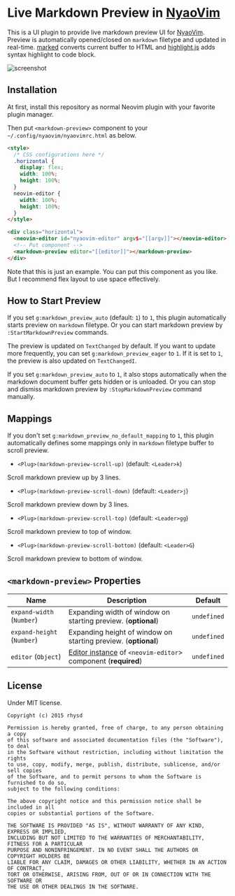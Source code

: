Live Markdown Preview in [NyaoVim](https://github.com/rhysd/NyaoVim)
====================================================================

This is a UI plugin to provide live markdown preview UI for [NyaoVim](https://github.com/rhysd/NyaoVim).
Preview is automatically opened/closed on `markdown` filetype and updated in real-time.  [marked](https://github.com/chjj/marked) converts current buffer to HTML and [highlight.js](https://github.com/isagalaev/highlight.js/) adds syntax highlight to code block.

![screenshot](https://raw.githubusercontent.com/rhysd/ss/master/nyaovim-markdown-preview/main.gif)

## Installation

At first, install this repository as normal Neovim plugin with your favorite plugin manager.

Then put `<markdown-preview>` component to your `~/.config/nyaovim/nyaovimrc.html` as below.

```html
<style>
  /* CSS configurations here */
  .horizontal {
    display: flex;
    width: 100%;
    height: 100%;
  }
  neovim-editor {
    width: 100%;
    height: 100%;
  }
</style>

<div class="horizontal">
  <neovim-editor id="nyaovim-editor" argv$="[[argv]]"></neovim-editor>
  <!-- Put component -->
  <markdown-preview editor="[[editor]]"></markdown-preview>
</div>
```

Note that this is just an example.  You can put this component as you like.  But I recommend flex layout to use space effectively.

## How to Start Preview

If you set `g:markdown_preview_auto` (default: `1`) to `1`, this plugin automatically starts preview on `markdown` filetype.  Or you can start markdown preview by `:StartMarkdownPreview` commands.

The preview is updated on `TextChanged` by default.  If you want to update more frequently, you can set `g:markdown_preview_eager` to `1`.  If it is set to `1`, the preview is also updated on `TextChangedI`.

If you set `g:markdown_preview_auto` to `1`, it also stops automatically when the markdown document buffer gets hidden or is unloaded.  Or you can stop and dismiss markdown preview by `:StopMarkdownPreview` command manually.  

## Mappings

If you don't set `g:markdown_preview_no_default_mapping` to `1`, this plugin automatically defines some mappings only in `markdown` filetype buffer to scroll preview.

- `<Plug>(markdown-preview-scroll-up)` (default: `<Leader>k`)

Scroll markdown preview up by 3 lines.

- `<Plug>(markdown-preview-scroll-down)` (default: `<Leader>j`)

Scroll markdown preview down by 3 lines.

- `<Plug>(markdown-preview-scroll-top)` (default: `<Leader>gg`)

Scroll markdown preview to top of window.

- `<Plug>(markdown-preview-scroll-bottom)` (default: `<Leader>G`)

Scroll markdown preview to bottom of window.

## `<markdown-preview>` Properties

| Name | Description | Default |
| ---- | ----------- | ------- |
| `expand-width` (`Number`) | Expanding width of window on starting preview. (**optional**) | `undefined` |
| `expand-height` (`Number`) | Expanding height of window on starting preview. (**optional**)| `undefined` |
| `editor` (`Object`) | [Editor instance](https://github.com/rhysd/neovim-component#neovim-editor-apis) of `<neovim-editor`> component (**required**) | `undefined` |

## License

Under MIT license.

```
Copyright (c) 2015 rhysd

Permission is hereby granted, free of charge, to any person obtaining a copy
of this software and associated documentation files (the "Software"), to deal
in the Software without restriction, including without limitation the rights
to use, copy, modify, merge, publish, distribute, sublicense, and/or sell copies
of the Software, and to permit persons to whom the Software is furnished to do so,
subject to the following conditions:

The above copyright notice and this permission notice shall be included in all
copies or substantial portions of the Software.

THE SOFTWARE IS PROVIDED "AS IS", WITHOUT WARRANTY OF ANY KIND, EXPRESS OR IMPLIED,
INCLUDING BUT NOT LIMITED TO THE WARRANTIES OF MERCHANTABILITY, FITNESS FOR A PARTICULAR
PURPOSE AND NONINFRINGEMENT. IN NO EVENT SHALL THE AUTHORS OR COPYRIGHT HOLDERS BE
LIABLE FOR ANY CLAIM, DAMAGES OR OTHER LIABILITY, WHETHER IN AN ACTION OF CONTRACT,
TORT OR OTHERWISE, ARISING FROM, OUT OF OR IN CONNECTION WITH THE SOFTWARE OR
THE USE OR OTHER DEALINGS IN THE SOFTWARE.
```

